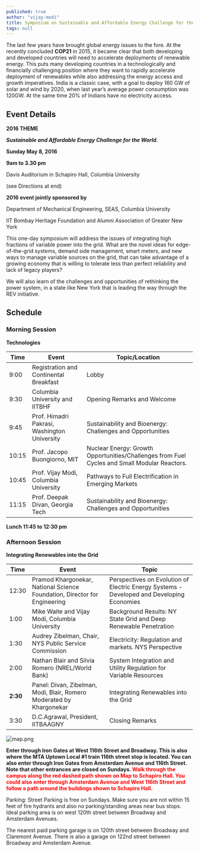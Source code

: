 ```yaml
---
published: true
author: "vijay-modi"
title: Symposium on Sustainable and Affordable Energy Challenge for the World
tags: null
---
```

The last few years have brought global energy issues to the fore.  At the recently concluded **COP21** in 2015, it became clear that both developing and developed countries will need to accelerate deployments of renewable energy. This puts many developing countries in a technologically and financially challenging position where they want to rapidly accelerate deployment of renewables while also addressing the energy access and growth imperatives.  India is a classic case, with a goal to deploy 160 GW of solar and wind by 2020, when last year’s average power consumption was 120GW. At the same time 20% of Indians have no electricity access. 


## Event Details


**2016 THEME**

_**Sustainable and Affordable Energy Challenge for the World.**_

**Sunday May 8, 2016**

**9am to 3.30 pm**

Davis Auditorium in Schapiro Hall, Columbia University

(see Directions at end) 

**2016 event jointly sponsored by**

Department of Mechanical Engineering, SEAS, Columbia University

IIT Bombay Heritage Foundation and Alumni Association of Greater New York



This one-day symposium will address the issues of integrating high fractions of variable power into the grid.  What are the novel ideas for edge-of-the-grid systems, demand side management, smart meters, and new ways to manage variable sources on the grid, that can take advantage of a growing economy that is willing to tolerate less than perfect reliability and lack of legacy players?

 

We will also learn of the challenges and opportunities of rethinking the power system, in a state like New York that is leading the way through the REV initiative. 

## Schedule

### Morning Session

**Technologies**

| Time          | Event           | Topic/Location  |
| ------------- | --------------- | --------- |
| 9:00          | Registration and Continental Breakfast | Lobby |
| 9:30          | Columbia University and IITBHF      |  Opening Remarks and Welcome |
| 9:45          | Prof.  Himadri Pakrasi, Washington University      |  Sustainability and Bioenergy: Challenges and Opportunities |
| 10:15         | Prof.  Jacopo Buongiorno, MIT      |  Nuclear Energy: Growth Opportunities/Challenges from Fuel Cycles and Small Modular Reactors. |
| 10:45          | Prof.  Vijay Modi, Columbia University      |  Pathways to Full Electrification in Emerging Markets |
| 11:15          | Prof.  Deepak Divan, Georgia Tech |  Sustainability and Bioenergy: Challenges and Opportunities |

**Lunch 11:45 to 12:30 pm**

### Afternoon Session

**Integrating Renewables into the Grid**

| Time          | Event           | Topic  |
| ------------- | --------------- | --------- |
| 12:30          | Pramod Khargonekar, National Science Foundation, Director for Engineering | Perspectives on Evolution of Electric Energy Systems - Developed and Developing Economies |
| 1:00          | Mike Waite and Vijay Modi, Columbia University      |  Background Results: NY State Grid and Deep Renewable Penetration |
| 1:30          | Audrey Zibelman, Chair, NYS Public Service Commission      |  Electricity: Regulation and markets. NYS Perspective |
| 2:00         | Nathan Blair and Silvia Romero (NREL/World Bank)      |  System Integration and Utility Regulation for Variable Resources |
| **2:30**          | Panel: Divan, Zibelman, Modi, Blair, Romero<br>Moderated by Khargonekar      |  Integrating Renewables into the Grid |
| 3:30          | 	D.C.Agrawal, President, IITBAAGNY |  Closing Remarks |

![map.png]({{site.baseurl}}/assets/uploads/university_map_symposium.png)


**Enter through Iron Gates at West 116th Street and Broadway. This is also where the MTA Uptown Local #1 train 116th street stop is located.  You can also enter through Iron Gates from Amsterdam Avenue and 116th Street. Note that other entrances are closed on Sundays.  <span style="color:red">Walk through the campus along the red dashed path shown on Map to Schapiro Hall.  You could also enter through Amsterdam Avenue and West 116th Street and follow a path around the buildings shown to Schapiro Hall.</span>**

Parking: Street Parking is free on Sundays. Make sure you are not within 15 feet of fire hydrants and also no parking/standing areas near bus stops.  Ideal parking area is on west 120th street between Broadway and Amsterdam Avenues.

 

The nearest paid parking garage is on 120th street between Broadway and Claremont Avenue.  There is also a garage on 122nd street between Broadway and Amsterdam Avenue.
